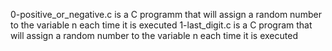 0-positive_or_negative.c is a C programm that will assign a random number to the variable n each time it is executed
1-last_digit.c is a C program that will assign a random number to the variable n each time it is executed
